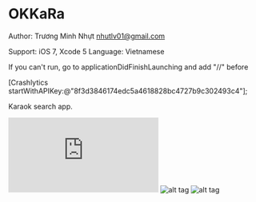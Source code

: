 OKKaRa
======
Author: Trương Minh Nhựt
nhutlv01@gmail.com

Support: iOS 7, Xcode 5
Language: Vietnamese

If you can't run, go to applicationDidFinishLaunching and add "//" before

[Crashlytics startWithAPIKey:@"8f3d3846174edc5a4618828bc4727b9c302493c4"];

Karaok search app.

![alt tag](https://www.facebook.com/photo.php?fbid=798710036813348&set=pcb.798710086813343&type=1&theater)
![alt tag](https://fbcdn-sphotos-g-a.akamaihd.net/hphotos-ak-prn1/t1.0-9/10313141_798710023480016_8063209837454644417_n.jpg)
![alt tag](https://fbcdn-sphotos-e-a.akamaihd.net/hphotos-ak-frc3/t1.0-9/10256208_798710033480015_338633976921455278_n.jpg)